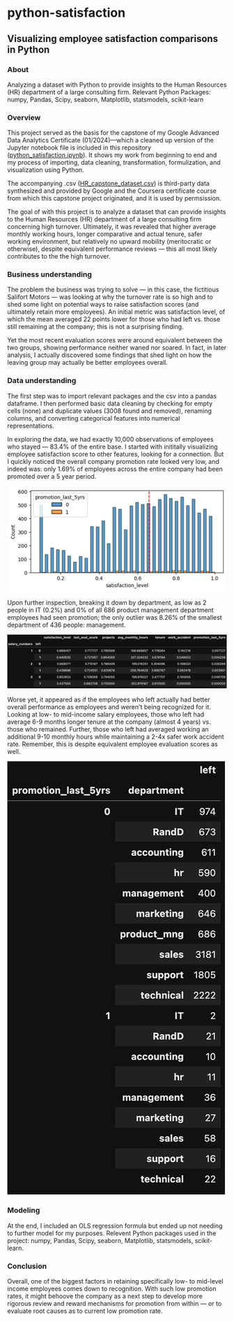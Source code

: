 # python-satisfaction

## Visualizing employee satisfaction comparisons in Python

### About
Analyzing a dataset with Python to provide insights to the Human Resources (HR) department of a large consulting firm. Relevant Python Packages: numpy, Pandas, Scipy, seaborn, Matplotlib, statsmodels, scikit-learn

### Overview
This project served as the basis for the capstone of my Google Advanced Data Analytics Certificate (01/2024)—which a cleaned up version of the Jupyter notebook file is included in this repository ([python_satisfaction.ipynb](https://github.com/i-am-nate/python-satisfaction/blob/main/python_satisfaction.ipynb)). It shows my work from beginning to end and my process of importing, data cleaning, transformation, formulization, and visualization using Python.

The accompanying .csv ([HR_capstone_dataset.csv](https://github.com/i-am-nate/python-satisfaction/blob/main/HR_capstone_dataset.csv)) is third-party data synthesized and provided by Google and the Coursera certificate course from which this capstone project originated, and it is used by permsission.

The goal of with this project is to analyze a dataset that can provide insights to the Human Resources (HR) department of a large consulting firm concerning high turnover. Ultimately, it was revealed that higher average monthly working hours, longer comparative and actual tenure, safer working environment, but relatively no upward mobility (meritocratic or otherwise), despite equivalent performance reviews — this all most likely contributes to the the high turnover.

### Business understanding
The problem the business was trying to solve — in this case, the fictitious Salifort Motors — was looking at why the turnover rate is so high and to shed some light on potential ways to raise satisfaction scores (and ultimately retain more employees). An initial metric was satisfaction level, of which the mean averaged 22 points lower for those who had left vs. those still remaining at the company; this is not a surprising finding.

Yet the most recent evaluation scores were around equivalent between the two groups, showing performance neither waned nor soared. In fact, in later analysis, I actually discovered some findings that shed light on how the leaving group may actually be better employees overall.

### Data understanding
The first step was to import relevant packages and the csv into a pandas dataframe. I then performed basic data cleaning by checking for empty cells (none) and duplicate values (3008 found and removed), renaming columns, and converting categorical features into numerical representations.

In exploring the data, we had exactly 10,000 observations of employees who stayed — 83.4% of the entire base. I started with inititally visualizing employee satisfaction score to other features, looking for a connection. But I quickly noticed the overall company promotion rate looked very low, and indeed was: only 1.69% of employees across the entire company had been promoted over a 5 year period.

![](https://github.com/i-am-nate/python-satisfaction/blob/main/images/1.jpg)

Upon further inspection, breaking it down by department, as low as 2 people in IT (0.2%) and 0% of all 686 product management department employees had seen promotion; the only outlier was 8.26% of the smallest department of 436 people: management.

![](https://github.com/i-am-nate/python-satisfaction/blob/main/images/2.jpg)

Worse yet, it appeared as if the employees who left actually had better overall performance as employees and weren't being recognized for it. Looking at low- to mid-income salary employees, those who left had average 6-9 months longer tenure at the company (almost 4 years) vs. those who remained. Further, those who left had averaged working an additional 9-10 monthly hours while maintaining a 2-4x safer work accident rate. Remember, this is despite equivalent employee evaluation scores as well.

![](https://github.com/i-am-nate/python-satisfaction/blob/main/images/3.jpg)

### Modeling
At the end, I included an OLS regression formula but ended up not needing to further model for my purposes. Relevent Python packages used in the project: numpy, Pandas, Scipy, seaborn, Matplotlib, statsmodels, scikit-learn.

### Conclusion
Overall, one of the biggest factors in retaining specifically low- to mid-level income employees comes down to recognition. With such low promotion rates, it might behoove the company as a next step to develop more rigorous review and reward mechanisms for promotion from within — or to evaluate root causes as to current low promotion rate.
